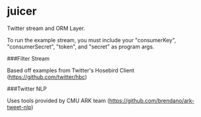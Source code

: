 juicer
==============

Twitter stream and ORM Layer. 

To run the example stream, you must include your "consumerKey", "consumerSecret", "token", and "secret" as program args.

###Filter Stream

Based off examples from Twitter's Hosebird Client (https://github.com/twitter/hbc)

###Twitter NLP

Uses tools provided by CMU ARK team (https://github.com/brendano/ark-tweet-nlp)
